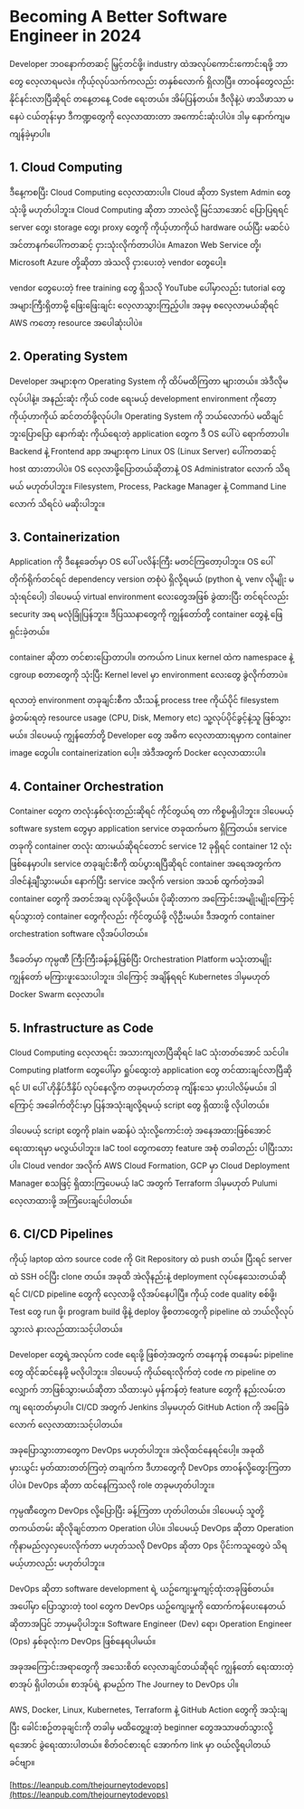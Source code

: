 # Becoming A Better Software Engineer in 2024

Developer ဘဝနောက်တဆင့် မြှင့်တင်ဖို့၊ industry ထဲအလုပ်ကောင်းကောင်းရဖို့ ဘာတွေ လေ့လာရမလဲ။ ကိုယ့်လုပ်သက်ကလည်း တနှစ်လောက် ရှိလာပြီ။ တာဝန်တွေလည်း နိုင်နင်းလာပြီဆိုရင် တနေ့တနေ့ Code ရေးတယ်။ အိမ်ပြန်တယ်။ ဒီလိုနဲ့ပဲ ဖာသိဖာသာ မနေပဲ ငယ်တုန်းမှာ ဒီကဏ္ဍတွေကို လေ့လာထားတာ အကောင်းဆုံးပါပဲ။ ဒါမှ နောက်ကျမကျန်ခဲ့မှာပါ။

## 1. Cloud Computing

ဒီနေ့ကစပြီး Cloud Computing လေ့လာထားပါ။ Cloud ဆိုတာ System Admin တွေသုံးဖို့ မဟုတ်ပါဘူး။ Cloud Computing ဆိုတာ ဘာလဲလို့ မြင်သာအောင် ပြောပြရရင် server တွေ၊ storage တွေ၊ proxy တွေကို ကိုယ့်ဟာကိုယ် hardware ဝယ်ပြီး မဆင်ပဲ အင်တာနက်ပေါ်ကတဆင့် ငှားသုံးလိုက်တာပါပဲ။ Amazon Web Service တို့၊ Microsoft Azure တို့ဆိုတာ အဲသလို ငှားပေးတဲ့ vendor တွေပေါ့။

vendor တွေပေးတဲ့ free training တွေ ရှိသလို YouTube ပေါ်မှာလည်း tutorial တွေ အများကြီးရှိတာမို့ ဖြေးဖြေးချင်း လေ့လာသွားကြည့်ပါ။ အခုမှ စလေ့လာမယ်ဆိုရင် AWS ကတော့ resource အပေါဆုံးပါပဲ။

## 2. Operating System

Developer အများစုက Operating System ကို ထိပ်မထိကြတာ များတယ်။ အဲဒီလိုမလုပ်ပါနဲ့။ အနည်းဆုံး ကိုယ် code ရေးမယ့် development environment ကိုတော့ ကိုယ့်ဟာကိုယ် ဆင်တတ်ဖို့လုပ်ပါ။ Operating System ကို ဘယ်လောက်ပဲ မထိချင်ဘူးပြောပြော နောက်ဆုံး ကိုယ်ရေးတဲ့ application တွေက ဒီ OS ပေါ်ပဲ ရောက်တာပါ။ Backend နဲ့ Frontend app အများစုက Linux OS (Linux Server) ပေါ်ကတဆင့် host ထားတာပါပဲ။ OS လေ့လာဖို့ပြောတယ်ဆိုတာနဲ့ OS Administrator လောက် သိရမယ် မဟုတ်ပါဘူး။ Filesystem, Process, Package Manager နဲ့ Command Line လောက် သိရင်ပဲ မဆိုးပါဘူး။

## 3. Containerization

Application ကို ဒီနေ့ခေတ်မှာ OS ပေါ် ပလိန်းကြီး မတင်ကြတော့ပါဘူး။ OS ပေါ် တိုက်ရိုက်တင်ရင် dependency version တစုံပဲ ရှိလို့ရမယ် (python ရဲ့ venv လိုမျိုး မသုံးရင်ပေါ့) ဒါပေမယ့် virtual environment လေးတွေအဖြစ် ခွဲထားပြီး တင်ရင်လည်း security အရ မလုံခြုံပြန်ဘူး။ ဒီပြဿနာတွေကို ကျွန်တော်တို့ container တွေနဲ့ ဖြေရှင်းခဲ့တယ်။

container ဆိုတာ တင်စားပြောတာပါ။ တကယ်က Linux kernel ထဲက namespace နဲ့ cgroup စတာတွေကို သုံးပြီး Kernel level မှာ environment လေးတွေ ခွဲလိုက်တာပဲ။

ရလာတဲ့ environment တခုချင်းစီက သီးသန့် process tree ကိုယ်ပိုင် filesystem ခွဲတမ်းရတဲ့ resource usage (CPU, Disk, Memory etc) သူ့လုပ်ပိုင်ခွင့်နဲ့သူ ဖြစ်သွားမယ်။ ဒါပေမယ့် ကျွန်တော်တို့ Developer တွေ အဓိက လေ့လာထားရမှာက container image တွေပါ။ containerization ပေါ့။ အဲဒီအတွက် Docker လေ့လာထားပါ။

## 4. Container Orchestration

Container တွေက တလုံးနှစ်လုံးတည်းဆိုရင် ကိုင်တွယ်ရ တာ ကိစ္စမရှိပါဘူး။ ဒါပေမယ့် software system တွေမှာ application service တခုထက်မက ရှိကြတယ်။ service တခုကို container တလုံး ထားမယ်ဆိုရင်တောင် service 12 ခုရှိရင် container 12 လုံးဖြစ်နေမှာပါ။ service တခုချင်းစီကို ထပ်ပွားရပြီဆိုရင် container အရေအတွက်က ဒါဇင်နဲ့ချီသွားမယ်။ နောက်ပြီး service အလိုက် version အသစ် ထွက်တဲ့အခါ container တွေကို အတင်အချ လုပ်ဖို့လိုမယ်။ ပိုဆိုးတာက အကြောင်းအမျိုးမျိုးကြောင့် ရပ်သွားတဲ့ container တွေကိုလည်း ကိုင်တွယ်ဖို့ လိုဦးမယ်။ ဒီအတွက် container orchestration software လိုအပ်ပါတယ်။

ဒီခေတ်မှာ ကုမ္ပဏီ ကြီးကြီးခန့်ခန့်ဖြစ်ပြီး Orchestration Platform မသုံးတာမျိုး ကျွန်တော် မကြားဖူးသေးပါဘူး။ ဒါကြောင့် အချိန်ရရင် Kubernetes ဒါမှမဟုတ် Docker Swarm လေ့လာပါ။

## 5. Infrastructure as Code

Cloud Computing လေ့လာရင်း အသားကျလာပြီဆိုရင် IaC သုံးတတ်အောင် သင်ပါ။ Computing platform တွေပေါ်မှာ ရှုပ်ထွေးတဲ့ application တွေ တင်ထားချင်လာပြီဆိုရင် UI ပေါ် ဟိုနှိပ်ဒီနှိပ် လုပ်နေလို့က တခုမဟုတ်တခု ကျိန်းသေ မှားပါလိမ့်မယ်။ ဒါကြောင့် အခေါက်တိုင်းမှာ ပြန်အသုံးချလို့ရမယ့် script တွေ ရှိထားဖို့ လိုပါတယ်။

ဒါပေမယ့် script တွေကို plain မဆန်ပဲ သုံးလို့ကောင်းတဲ့ အနေအထားဖြစ်အောင် ရေးထားရမှာ မလွယ်ပါဘူး။ IaC tool တွေကတော့ feature အစုံ တခါတည်း ပါပြီးသားပါ။ Cloud vendor အလိုက် AWS Cloud Formation, GCP မှာ Cloud Deployment Manager စသဖြင့် ရှိထားကြပေမယ့် IaC အတွက် Terraform ဒါမှမဟုတ် Pulumi လေ့လာထားဖို့ အကြံပေးချင်ပါတယ်။

## 6. CI/CD Pipelines

ကိုယ့် laptop ထဲက source code ကို Git Repository ထဲ push တယ်။ ပြီးရင် server ထဲ SSH ဝင်ပြီး clone တယ်။ အခုထိ အဲလိုနည်းနဲ့ deployment လုပ်နေသေးတယ်ဆိုရင် CI/CD pipeline တွေကို လေ့လာဖို့ လိုအပ်နေပါပြီ။ ကိုယ့် code quality စစ်ဖို့၊ Test တွေ run ဖို့၊ program build ဖို့နဲ့ deploy ဖို့စတာတွေကို pipeline ထဲ ဘယ်လိုလုပ်သွားလဲ နားလည်ထားသင့်ပါတယ်။

Developer တွေရဲ့အလုပ်က code ရေးဖို့ ဖြစ်တဲ့အတွက် တနေကုန် တနေခမ်း pipeline တွေ ထိုင်ဆင်နေဖို့ မလိုပါဘူး။ ဒါပေမယ့် ကိုယ်ရေးလိုက်တဲ့ code က pipeline တလျှောက် ဘာဖြစ်သွားမယ်ဆိုတာ သိထားမှပဲ မှန်ကန်တဲ့ feature တွေကို နည်းလမ်းတကျ ရေးတတ်မှာပါ။ CI/CD အတွက် Jenkins ဒါမှမဟုတ် GitHub Action ကို အခြေခံလောက် လေ့လာထားသင့်ပါတယ်။

အခုပြောသွားတာတွေက DevOps မဟုတ်ပါဘူး။ အဲလိုထင်နေရင်ပေါ့။ အခုထိ မှားယွင်း မှတ်ထားတတ်ကြတဲ့ တချက်က ဒီဟာတွေကို DevOps တာဝန်လို့တွေးကြတာပါပဲ။ DevOps ဆိုတာ ထင်နေကြသလို role တခုမဟုတ်ပါဘူး။

ကုမ္ပဏီတွေက DevOps လို့ပြောပြီး ခန့်ကြတာ ဟုတ်ပါတယ်။ ဒါပေမယ့် သူတို့ တကယ်တမ်း ဆိုလိုချင်တာက Operation ပါပဲ။ ဒါပေမယ့် DevOps ဆိုတာ Operation ကိုနာမည်လှလှပေးလိုက်တာ မဟုတ်သလို DevOps ဆိုတာ Ops ပိုင်းကသူတွေပဲ သိရမယ့်ဟာလည်း မဟုတ်ပါဘူး။

DevOps ဆိုတာ software development ရဲ့ ယဥ်ကျေးမှုကျင့်ထုံးတခုဖြစ်တယ်။ အပေါ်မှာ ပြောသွားတဲ့ tool တွေက DevOps ယဥ်ကျေးမှုကို ​ထောက်ကန်ပေးနေတယ်ဆိုတာအပြင် ဘာမှမပိုပါဘူး။ Software Engineer (Dev) ​ရော၊ Operation Engineer (Ops) နှစ်ခုလုံးက DevOps ဖြစ်နေရပါမယ်။

အခုအကြောင်းအရာတွေကို အသေးစိတ် လေ့လာချင်တယ်ဆိုရင် ကျွန်တော် ရေးထားတဲ့စာအုပ် ရှိပါတယ်။ စာအုပ်ရဲ့ နာမည်က The Journey to DevOps ပါ။

AWS, Docker, Linux, Kubernetes, Terraform နဲ့ GitHub Action တွေကို အသုံးချပြီး ခေါင်းစဥ်တခုချင်းကို တခါမှ မထိတွေ့ဖူးတဲ့ beginner တွေအသာဖတ်သွားလို့ရအောင် ခွဲရေးထားပါတယ်။ စိတ်ဝင်စားရင် အောက်က link မှာ ဝယ်လို့ရပါတယ်ခင်ဗျာ။

[https://leanpub.com/thejourneytodevops](https://leanpub.com/thejourneytodevops)
